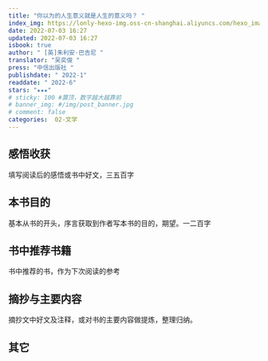 ```yaml
---
title: "你以为的人生意义就是人生的意义吗？ "
index_img: https://lonly-hexo-img.oss-cn-shanghai.aliyuncs.com/hexo_images/_/1656836861665.png
date: 2022-07-03 16:27
updated: 2022-07-03 16:27
isbook: true
author: " [英]朱利安·巴吉尼 "
translator: "吴奕俊 "
press: "中信出版社 "
publishdate: " 2022-1"
readdate: " 2022-6"
stars: "★★★" 
# sticky: 100 #置顶，数字越大越靠前
# banner_img: #/img/post_banner.jpg
# comment: false
categories:  02-文学
---
```


## 感悟收获
填写阅读后的感悟或书中好文，三五百字
<!--more-->

## 本书目的
基本从书的开头，序言获取到作者写本书的目的，期望。一二百字
## 书中推荐书籍
书中推荐的书，作为下次阅读的参考
## 摘抄与主要内容
摘抄文中好文及注释，或对书的主要内容做提炼，整理归纳。
## 其它

